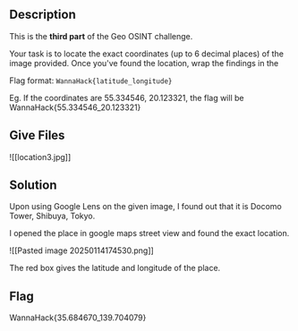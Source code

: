 ## Description
This is the **third part** of the Geo OSINT challenge.

Your task is to locate the exact coordinates (up to 6 decimal places) of the image provided. Once you've found the location, wrap the findings in the

Flag format: `WannaHack{latitude_longitude}`

Eg. If the coordinates are 55.334546, 20.123321, the flag will be WannaHack{55.334546_20.123321}

## Give Files
![[location3.jpg]]

## Solution
Upon using Google Lens on the given image, I found out that it is Docomo Tower, Shibuya, Tokyo.

I opened the place in google maps street view and found the exact location.

![[Pasted image 20250114174530.png]]

The red box gives the latitude and longitude of the place.

## Flag
WannaHack{35.684670_139.704079}